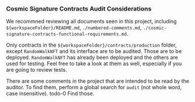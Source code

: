 ### Cosmic Signature Contracts Audit Considerations

We recommned reviewing all documents seen in this project, including `${workspaceFolder}/README.md`, `./numbered-comments.md`, `./cosmic-signature-contracts-functional-requirements.md`.

Only contracts in the `${workspaceFolder}/contracts/production` folder, except `RandomWalkNFT` and its interface are to be audited. Those are to be deployed. `RandomWalkNFT` has already been deployed and the others are used for testing. Feel free to take a look at them as well, especially if you are going to review tests.

There are some comments in the project that are intended to be read by the auditor. To find them, perform a global search for `audit` (not whole word, case insensitive).
todo-0 Find those.
